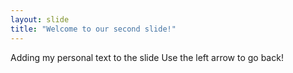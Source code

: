 ```yaml
---
layout: slide
title: "Welcome to our second slide!"
---
```

Adding my personal text to the slide
Use the left arrow to go back!
